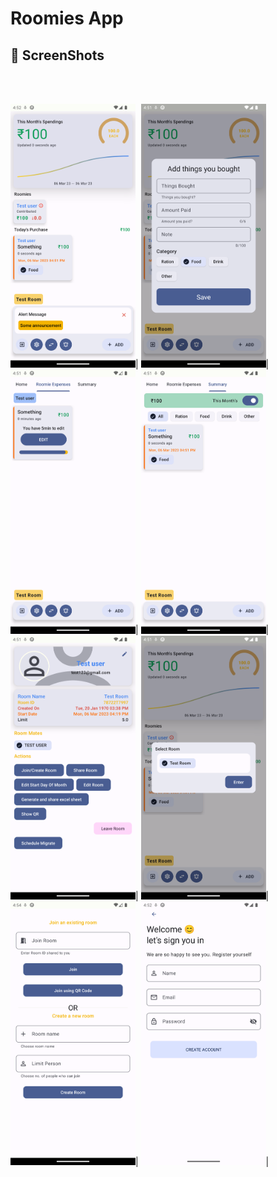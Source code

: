 # Roomies App


## 📸 ScreenShots
<br>
<br>

<img src="images/1.png" width="200">|
<img src="images/2.png" width="200">|
<img src="images/3.png" width="200">|
<img src="images/4.png" width="200">|
<img src="images/5.png" width="200">|
<img src="images/6.png" width="200">|
<img src="images/7.png" width="200">|
<img src="images/8.png" width="200">|

[comment]: <> (<img src="images/9.png" width="200">|)

[comment]: <> (<img src="images/10.png" width="200">|)

[comment]: <> (<img src="images/11.png" width="200">|)

[comment]: <> (<img src="images/12.png" width="200">|)

[comment]: <> (<img src="images/13.png" width="200">|)

[comment]: <> (<img src="images/14.png" width="200">|)

[comment]: <> (<img src="images/15.png" width="200">|)

[comment]: <> (<img src="images/16.png" width="200">|)

[comment]: <> (<img src="images/17.png" width="200">|)